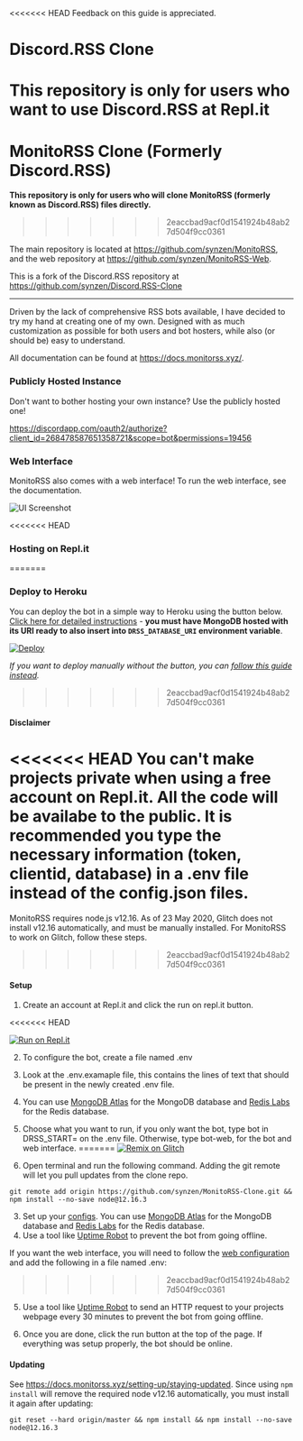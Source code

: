 <<<<<<< HEAD
Feedback on this guide is appreciated.

# Discord.RSS Clone

**This repository is only for users who want to use Discord.RSS at Repl.it**
=======
# MonitoRSS Clone (Formerly Discord.RSS)

**This repository is only for users who will clone MonitoRSS (formerly known as Discord.RSS) files directly.**
>>>>>>> 2eaccbad9acf0d1541924b48ab27d504f9cc0361

The main repository is located at https://github.com/synzen/MonitoRSS, and the web repository at https://github.com/synzen/MonitoRSS-Web.

This is a fork of the Discord.RSS repository at https://github.com/synzen/Discord.RSS-Clone

***

Driven by the lack of comprehensive RSS bots available, I have decided to try my hand at creating one of my own. Designed with as much customization as possible for both users and bot hosters, while also (or should be) easy to understand.

All documentation can be found at https://docs.monitorss.xyz/.

### Publicly Hosted Instance

Don't want to bother hosting your own instance? Use the publicly hosted one!

https://discordapp.com/oauth2/authorize?client_id=268478587651358721&scope=bot&permissions=19456


### Web Interface

MonitoRSS also comes with a web interface! To run the web interface, see the documentation.

![UI Screenshot](https://i.imgur.com/CD8mbRh.png)

<<<<<<< HEAD
### Hosting on Repl.it
=======
### Deploy to Heroku

You can deploy the bot in a simple way to Heroku using the button below. [Click here for detailed instructions](https://github.com/synzen/MonitoRSS/issues/45) - **you must have MongoDB hosted with its URI ready to also insert into `DRSS_DATABASE_URI` environment variable**.

<!-- [![Deploy](https://www.herokucdn.com/deploy/button.svg)](https://heroku.com/deploy) -->

[![Deploy](https://www.herokucdn.com/deploy/button.svg)](https://dashboard.heroku.com/new?button-url=https://github.com/synzen/MonitoRSS-Clone&template=https://github.com/synzen/MonitoRSS-Clone/tree/master)

*If you want to deploy manually without the button, you can [follow this guide instead](https://github.com/synzen/MonitoRSS/issues/95).*
>>>>>>> 2eaccbad9acf0d1541924b48ab27d504f9cc0361

#### Disclaimer

<<<<<<< HEAD
You can't make projects private when using a free account on Repl.it. All the code will be availabe to the public. It is recommended you type the necessary information (token, clientid, database) in a .env file instead of the config.json files.
=======
MonitoRSS requires node.js v12.16. As of 23 May 2020, Glitch does not install v12.16 automatically, and must be manually installed. For MonitoRSS to work on Glitch, follow these steps.
>>>>>>> 2eaccbad9acf0d1541924b48ab27d504f9cc0361

#### Setup

1. Create an account at Repl.it and click the run on repl.it button.

<<<<<<< HEAD
<p><a href="https://repl.it/github/Lebestnoob/Discord.RSS-Clone"><img alt="Run on Repl.it" src="https://repl.it/badge/github/Lebestnoob/Discord.RSS-Clone" /></a></p>

2. To configure the bot, create a file named .env

3. Look at the .env.examaple file, this contains the lines of text that should be present in the newly created .env file.

3. You can use [MongoDB Atlas](https://www.mongodb.com/cloud/atlas) for the MongoDB database and [Redis Labs](https://redislabs.com/) for the Redis database.

4. Choose what you want to run, if you only want the bot, type bot in DRSS_START= on the .env file. Otherwise, type bot-web, for the bot and web interface.
=======
[![Remix on Glitch](https://cdn.glitch.com/2703baf2-b643-4da7-ab91-7ee2a2d00b5b%2Fremix-button.svg)](https://glitch.com/edit/#!/import/github/synzen/MonitoRSS-Clone)

2. Open terminal and run the following command. Adding the git remote will let you pull updates from the clone repo.
```
git remote add origin https://github.com/synzen/MonitoRSS-Clone.git && npm install --no-save node@12.16.3
```

3. Set up your [configs](https://docs.monitorss.xyz/configuration/bot-configuration). You can use [MongoDB Atlas](https://www.mongodb.com/cloud/atlas) for the MongoDB database and [Redis Labs](https://redislabs.com/) for the Redis database.
4. Use a tool like [Uptime Robot](https://uptimerobot.com/) to prevent the bot from going offline.

If you want the web interface, you will need to follow the [web configuration](https://docs.monitorss.xyz/configuration/web-interface) and add the following in a file named .env:
>>>>>>> 2eaccbad9acf0d1541924b48ab27d504f9cc0361

5. Use a tool like [Uptime Robot](https://uptimerobot.com/) to send an HTTP request to your projects webpage every 30 minutes to prevent the bot from going offline.

6. Once you are done, click the run button at the top of the page. If everything was setup properly, the bot should be online.

#### Updating

See https://docs.monitorss.xyz/setting-up/staying-updated. Since using `npm install` will remove the required node v12.16 automatically, you must install it again after updating:

```
git reset --hard origin/master && npm install && npm install --no-save node@12.16.3
```
